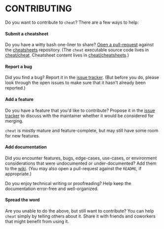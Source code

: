CONTRIBUTING
============
Do you want to contribute to `cheat`? There are a few ways to help:

#### Submit a cheatsheet ####
Do you have a witty bash one-liner to share? [Open a pull-request][pr] against
the [cheatsheets][] repository. (The `cheat` executable source code lives in
[cheat/cheat][cheat]. Cheatsheet content lives in
[cheat/cheatsheets][cheatsheets].)

#### Report a bug ####
Did you find a bug? Report it in the [issue tracker][issues]. (But before you
do, please look through the open issues to make sure that it hasn't already
 been reported.)

#### Add a feature ####
Do you have a feature that you'd like to contribute? Propose it in the [issue
tracker][issues] to discuss with the maintainer whether it would be considered
for merging.

`cheat` is mostly mature and feature-complete, but may still have some room for
new features.

#### Add documentation ####
Did you encounter features, bugs, edge-cases, use-cases, or environment
considerations that were undocumented or under-documented? Add them to the
[wiki][]. (You may also open a pull-request against the `README`, if
appropriate.)

Do you enjoy technical writing or proofreading? Help keep the documentation
error-free and well-organized.

#### Spread the word ####
Are you unable to do the above, but still want to contribute? You can help
`cheat` simply by telling others about it. Share it with friends and coworkers
that might benefit from using it.


[cheat]: https://github.com/cheat/cheat
[cheatsheets]: https://github.com/cheat/cheatsheets
[issues]: https://github.com/cheat/cheat/issues 
[pr]: https://help.github.com/en/github/collaborating-with-issues-and-pull-requests/creating-a-pull-request-from-a-fork
[wiki]: https://github.com/cheat/cheat/wiki
